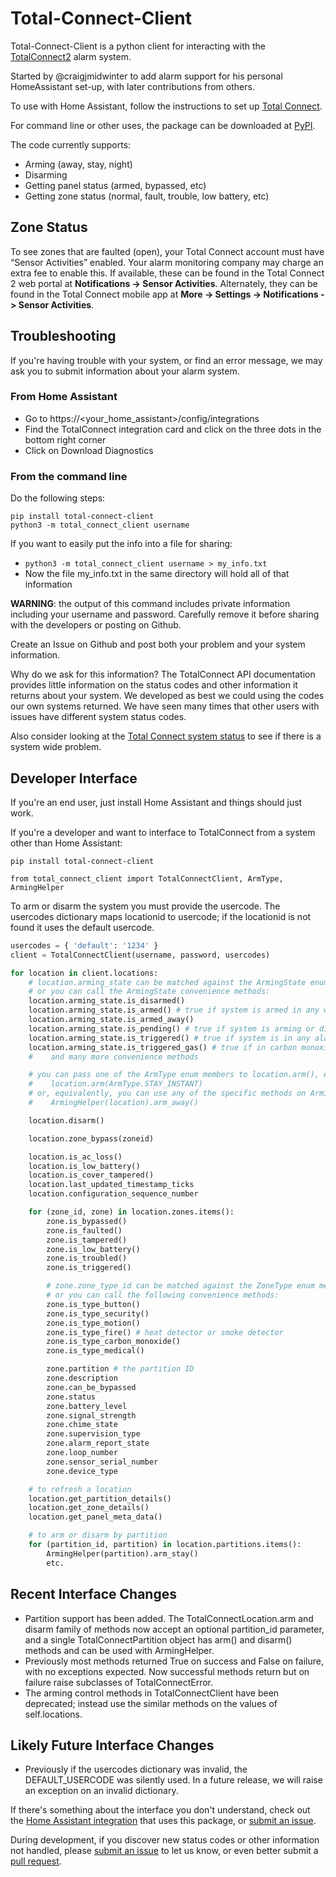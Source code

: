 # Total-Connect-Client
Total-Connect-Client is a python client for interacting with the [TotalConnect2](https://totalconnect2.com) alarm system.

Started by @craigjmidwinter to add alarm support for his personal HomeAssistant set-up, with later contributions from others.

To use with Home Assistant, follow the instructions to set up [Total Connect](https://www.home-assistant.io/integrations/totalconnect/).

For command line or other uses, the package can be downloaded at [PyPI](https://pypi.org/project/total-connect-client/).

The code currently supports:
 - Arming (away, stay, night)
 - Disarming
 - Getting panel status (armed, bypassed, etc)
 - Getting zone status (normal, fault, trouble, low battery, etc)

## Zone Status

To see zones that are faulted (open), your Total Connect account must have “Sensor Activities” enabled. Your alarm monitoring company may charge an extra fee to enable this. If available, these can be found in the Total Connect 2 web portal at **Notifications -> Sensor Activities**. Alternately, they can be found in the Total Connect mobile app at **More -> Settings -> Notifications -> Sensor Activities**. 

## Troubleshooting

If you're having trouble with your system, or find an error message, we may ask you to submit information about your alarm system.  

### From Home Assistant

- Go to https://<your_home_assistant>/config/integrations
- Find the TotalConnect integration card and click on the three dots in the bottom right corner
- Click on Download Diagnostics

### From the command line

Do the following steps:
 

```command-line
pip install total-connect-client
python3 -m total_connect_client username
``` 

If you want to easily put the info into a file for sharing: 
 - `python3 -m total_connect_client username > my_info.txt`
 - Now the file my_info.txt in the same directory will hold all of that information

**WARNING**:  the output of this command includes private information including your username and password.  Carefully remove it before sharing with the developers or posting on Github.

Create an Issue on Github and post both your problem and your system information.

Why do we ask for this information?  The TotalConnect API documentation provides little information on the status codes and other information it returns about your system.  We developed as best we could using the codes our own systems returned.  We have seen many times that other users with issues have different system status codes.

Also consider looking at the [Total Connect system status](https://status.resideo.com/) to see if there is a system wide problem. 

## Developer Interface

If you're an end user, just install Home Assistant and things should just work.

If you're a developer and want to interface to TotalConnect from a system other than Home Assistant:

```
pip install total-connect-client
```

```
from total_connect_client import TotalConnectClient, ArmType, ArmingHelper
```

To arm or disarm the system you must provide the usercode.
The usercodes dictionary maps locationid to usercode; if
the locationid is not found it uses the default usercode.
```python
usercodes = { 'default': '1234' }
client = TotalConnectClient(username, password, usercodes)

for location in client.locations:
    # location.arming_state can be matched against the ArmingState enum members
    # or you can call the ArmingState convenience methods:
    location.arming_state.is_disarmed()
    location.arming_state.is_armed() # true if system is armed in any way
    location.arming_state.is_armed_away()
    location.arming_state.is_pending() # true if system is arming or disarming
    location.arming_state.is_triggered() # true if system is in any alarm state
    location.arming_state.is_triggered_gas() # true if in carbon monoxide alarm state
    #    and many more convenience methods

    # you can pass one of the ArmType enum members to location.arm(), e.g.
    #    location.arm(ArmType.STAY_INSTANT)
    # or, equivalently, you can use any of the specific methods on ArmingHelper:
    #    ArmingHelper(location).arm_away()

    location.disarm()

    location.zone_bypass(zoneid)

    location.is_ac_loss()
    location.is_low_battery()
    location.is_cover_tampered()
    location.last_updated_timestamp_ticks
    location.configuration_sequence_number

    for (zone_id, zone) in location.zones.items():
        zone.is_bypassed()
        zone.is_faulted()
        zone.is_tampered()
        zone.is_low_battery()
        zone.is_troubled()
        zone.is_triggered()

        # zone.zone_type_id can be matched against the ZoneType enum members,
        # or you can call the following convenience methods:
        zone.is_type_button()
        zone.is_type_security()
        zone.is_type_motion()
        zone.is_type_fire() # heat detector or smoke detector
        zone.is_type_carbon_monoxide()
        zone.is_type_medical()

        zone.partition # the partition ID
        zone.description
        zone.can_be_bypassed
        zone.status
        zone.battery_level
        zone.signal_strength
        zone.chime_state
        zone.supervision_type
        zone.alarm_report_state
        zone.loop_number
        zone.sensor_serial_number
        zone.device_type

    # to refresh a location
    location.get_partition_details()
    location.get_zone_details()
    location.get_panel_meta_data()

    # to arm or disarm by partition
    for (partition_id, partition) in location.partitions.items():
        ArmingHelper(partition).arm_stay()
        etc.
```

## Recent Interface Changes

* Partition support has been added. The TotalConnectLocation.arm and disarm family of methods now accept an optional partition_id parameter, and a single TotalConnectPartition object has arm() and disarm() methods and can be used with ArmingHelper.
* Previously most methods returned True on success and False on failure, with no exceptions expected. Now successful methods return but on failure raise subclasses of TotalConnectError.
* The arming control methods in TotalConnectClient have been deprecated; instead use the
similar methods on the values of self.locations.

## Likely Future Interface Changes

* Previously if the usercodes dictionary was invalid, the DEFAULT_USERCODE
was silently used. In a future release, we will raise an exception on an invalid dictionary.

If there's something about the interface you don't understand, check out the [Home Assistant integration](https://github.com/home-assistant/core/blob/dev/homeassistant/components/totalconnect/) that uses this package, or [submit an issue](https://github.com/craigjmidwinter/total-connect-client/issues).

During development, if you discover new status codes or other information not handled, please [submit an issue](https://github.com/craigjmidwinter/total-connect-client/issues) to let us know, or even better submit a [pull request](https://github.com/craigjmidwinter/total-connect-client/pulls).
